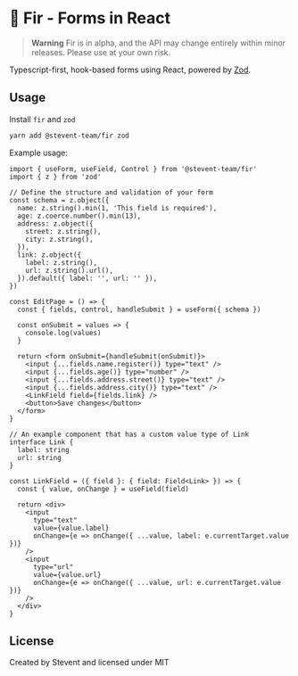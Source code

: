 # 🌲 Fir - Forms in React

> **Warning**
> Fir is in alpha, and the API may change entirely within minor releases. Please use at your own risk.

Typescript-first, hook-based forms using React, powered by [Zod](https://github.com/colinhacks/zod).

## Usage

Install `fir` and `zod`

```bash
yarn add @stevent-team/fir zod
```

Example usage:

```tsx
import { useForm, useField, Control } from '@stevent-team/fir'
import { z } from 'zod'

// Define the structure and validation of your form
const schema = z.object({
  name: z.string().min(1, 'This field is required'),
  age: z.coerce.number().min(13),
  address: z.object({
    street: z.string(),
    city: z.string(),
  }),
  link: z.object({
    label: z.string(),
    url: z.string().url(),
  }).default({ label: '', url: '' }),
})

const EditPage = () => {
  const { fields, control, handleSubmit } = useForm({ schema })

  const onSubmit = values => {
    console.log(values)
  }

  return <form onSubmit={handleSubmit(onSubmit)}>
    <input {...fields.name.register()} type="text" />
    <input {...fields.age()} type="number" />
    <input {...fields.address.street()} type="text" />
    <input {...fields.address.city()} type="text" />
    <LinkField field={fields.link} />
    <button>Save changes</button>
  </form>
}

// An example component that has a custom value type of Link
interface Link {
  label: string
  url: string
}

const LinkField = ({ field }: { field: Field<Link> }) => {
  const { value, onChange } = useField(field)

  return <div>
    <input
      type="text"
      value={value.label}
      onChange={e => onChange({ ...value, label: e.currentTarget.value })}
    />
    <input
      type="url"
      value={value.url}
      onChange={e => onChange({ ...value, url: e.currentTarget.value })}
    />
  </div>
}
```

## License

Created by Stevent and licensed under MIT
